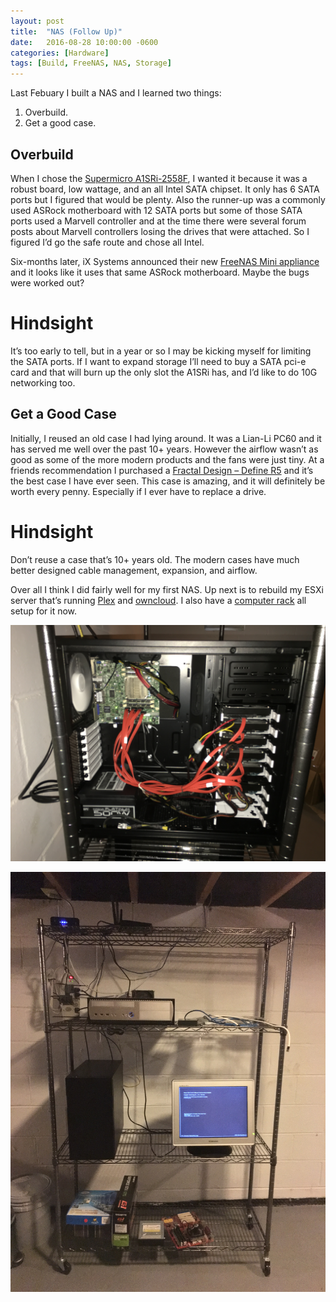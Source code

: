 ```yaml
---
layout: post
title:  "NAS (Follow Up)"
date:   2016-08-28 10:00:00 -0600
categories: [Hardware]
tags: [Build, FreeNAS, NAS, Storage]
---
```


Last Febuary I built a NAS and I learned two things:

1. Overbuild.
1. Get a good case.

## Overbuild

When I chose the [Supermicro A1SRi-2558F](http://www.supermicro.com/products/motherboard/Atom/X10/A1SRi-2558F.cfm), I wanted it because it was a robust board, low wattage, and an all Intel SATA chipset. It only has 6 SATA ports but I figured that would be plenty. Also the runner-up was a commonly used ASRock motherboard with 12 SATA ports but some of those SATA ports used a Marvell controller and at the time there were several forum posts about Marvell controllers losing the drives that were attached. So I figured I’d go the safe route and chose all Intel.

Six-months later, iX Systems announced their new [FreeNAS Mini appliance](https://www.ixsystems.com/freenas-mini/) and it looks like it uses that same ASRock motherboard. Maybe the bugs were worked out?

# Hindsight

It’s too early to tell, but in a year or so I may be kicking myself for limiting the SATA ports. If I want to expand storage I’ll need to buy a SATA pci-e card and that will burn up the only slot the A1SRi has, and I’d like to do 10G networking too.

## Get a Good Case

Initially, I reused an old case I had lying around. It was a Lian-Li PC60 and it has served me well over the past 10+ years. However the airflow wasn’t as good as some of the more modern products and the fans were just tiny. At a friends recommendation I purchased a [Fractal Design – Define R5](http://www.fractal-design.com/home/product/cases/define-series/define-r5-black) and it’s the best case I have ever seen. This case is amazing, and it will definitely be worth every penny. Especially if I ever have to replace a drive.

# Hindsight

Don’t reuse a case that’s 10+ years old. The modern cases have much better designed cable management, expansion, and airflow.

Over all I think I did fairly well for my first NAS. Up next is to rebuild my ESXi server that’s running [Plex](https://plex.tv) and [owncloud](http://owncloud.org/). I also have a [computer rack](https://www.amazon.com/Alera-Complete-Shelving-Caster-Anthracite/dp/B005SG1FE6) all setup for it now.

![pic](/assets/2016/08/img_0127.jpg)

![pic](/assets/2016/08/img_0125.jpg)

